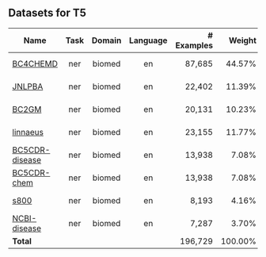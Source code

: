## Datasets for T5
 
|                  Name                   |Task|Domain|Language|# Examples|Weight |   Size    |
|-----------------------------------------|:--:|:----:|:------:|---------:|------:|----------:|
|[BC4CHEMD](./info/BC4CHEMD.md)            |ner |biomed|   en   |    87,685| 44.57%|  13.81 MiB|
|[JNLPBA](./info/JNLPBA.md)                |ner |biomed|   en   |    22,402| 11.39%|   3.57 MiB|
|[BC2GM](./info/BC2GM.md)                  |ner |biomed|   en   |    20,131| 10.23%|   3.01 MiB|
|[linnaeus](./info/linnaeus.md)            |ner |biomed|   en   |    23,155| 11.77%|   2.70 MiB|
|[BC5CDR-disease](./info/BC5CDR-disease.md)|ner |biomed|   en   |    13,938|  7.08%|   1.95 MiB|
|[BC5CDR-chem](./info/BC5CDR-chem.md)      |ner |biomed|   en   |    13,938|  7.08%|   1.95 MiB|
|[s800](./info/s800.md)                    |ner |biomed|   en   |     8,193|  4.16%|   1.18 MiB|
|[NCBI-disease](./info/NCBI-disease.md)    |ner |biomed|   en   |     7,287|  3.70%|1015.27 KiB|
|**Total**                                |    |      |        |   196,729|100.00%|           |


